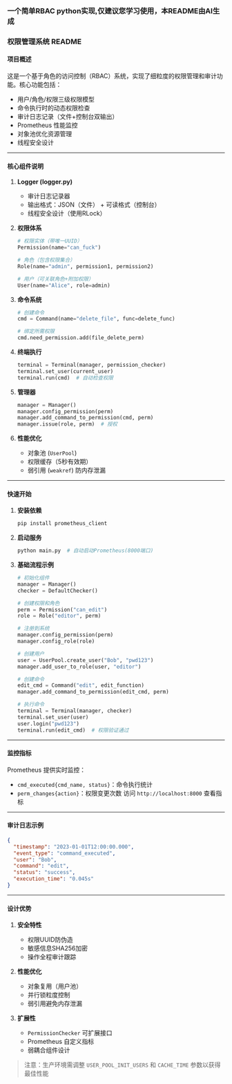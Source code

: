 
### 一个简单RBAC python实现,仅建议您学习使用，本README由AI生成

### 权限管理系统 README

#### 项目概述
这是一个基于角色的访问控制（RBAC）系统，实现了细粒度的权限管理和审计功能。核心功能包括：
- 用户/角色/权限三级权限模型
- 命令执行时的动态权限检查
- 审计日志记录（文件+控制台双输出）
- Prometheus 性能监控
- 对象池优化资源管理
- 线程安全设计

---

#### 核心组件说明

1. **Logger (logger.py)**
   - 审计日志记录器
   - 输出格式：JSON（文件） + 可读格式（控制台）
   - 线程安全设计（使用RLock）

2. **权限体系**
   ```python
   # 权限实体（带唯一UUID）
   Permission(name="can_fuck")

   # 角色（包含权限集合）
   Role(name="admin", permission1, permission2)

   # 用户（可关联角色+附加权限）
   User(name="Alice", role=admin)
   ```

3. **命令系统**
   ```python
   # 创建命令
   cmd = Command(name="delete_file", func=delete_func)
   
   # 绑定所需权限
   cmd.need_permission.add(file_delete_perm)
   ```

4. **终端执行**
   ```python
   terminal = Terminal(manager, permission_checker)
   terminal.set_user(current_user)
   terminal.run(cmd)  # 自动检查权限
   ```

5. **管理器**
   ```python
   manager = Manager()
   manager.config_permission(perm)
   manager.add_command_to_permission(cmd, perm)
   manager.issue(role, perm)  # 授权
   ```

6. **性能优化**
   - 对象池 (`UserPool`)
   - 权限缓存（5秒有效期）
   - 弱引用 (`weakref`) 防内存泄漏

---

#### 快速开始

1. **安装依赖**
   ```bash
   pip install prometheus_client
   ```

2. **启动服务**
   ```bash
   python main.py  # 自动启动Prometheus(8000端口)
   ```

3. **基础流程示例**
   ```python
   # 初始化组件
   manager = Manager()
   checker = DefaultChecker()
   
   # 创建权限和角色
   perm = Permission("can_edit")
   role = Role("editor", perm)
   
   # 注册到系统
   manager.config_permission(perm)
   manager.config_role(role)
   
   # 创建用户
   user = UserPool.create_user("Bob", "pwd123")
   manager.add_user_to_role(user, "editor")
   
   # 创建命令
   edit_cmd = Command("edit", edit_function)
   manager.add_command_to_permission(edit_cmd, perm)
   
   # 执行命令
   terminal = Terminal(manager, checker)
   terminal.set_user(user)
   user.login("pwd123")
   terminal.run(edit_cmd)  # 权限验证通过
   ```

---

#### 监控指标
Prometheus 提供实时监控：
- `cmd_executed{cmd_name, status}`：命令执行统计
- `perm_changes{action}`：权限变更次数
访问 `http://localhost:8000` 查看指标

---

#### 审计日志示例
```json
{
  "timestamp": "2023-01-01T12:00:00.000",
  "event_type": "command_executed",
  "user": "Bob",
  "command": "edit",
  "status": "success",
  "execution_time": "0.045s"
}
```

---

#### 设计优势
1. **安全特性**
   - 权限UUID防伪造
   - 敏感信息SHA256加密
   - 操作全程审计跟踪

2. **性能优化**
   - 对象复用（用户池）
   - 并行锁粒度控制
   - 弱引用避免内存泄漏

3. **扩展性**
   - `PermissionChecker` 可扩展接口
   - Prometheus 自定义指标
   - 弱耦合组件设计

> 注意：生产环境需调整 `USER_POOL_INIT_USERS` 和 `CACHE_TIME` 参数以获得最佳性能